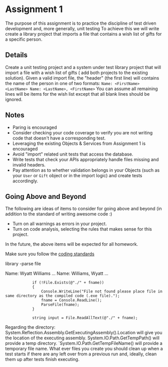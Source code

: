 # Assignment 1

The purpose of this assignment is to practice the discipline of test driven development and, more generally, unit testing 
 To achieve this we will write create a library project that imports a file that contains a wish list of gifts for a specific person.

## Details

Create a unit testing project and a system under test library project that will import a file with a wish list of gifts (
add both projects to the existing solution).  Given a valid import file, the "header" (the first line) will contains the name of the person in one of two formats:
    `Name: <FirstName> <LastName>
    Name: <LastName>, <FirstName>`
You can assume all remaining lines will be items for the wish list except that all blank lines should be ignored.

## Notes

* Paring is encouraged
* Consider checking your code coverage to verify you are not writing code that doesn't have a corresponding test.
* Leveraging the existing Objects & Services from Assignment 1 is encouraged
* Avoid "import" related unit tests that access the database.
* Write tests that check your APIs appropriately handle files missing and invalid headers.
* Pay attention as to whether validation belongs in your Objects (such as your `User` or `Gift` object or in the import logic) and create tests accordingly.

## Going Above and Beyond

The following are ideas of items to consider for going above and beyond (in addition to the standard of writing awesome code :)

* Turn on all warnings as errors in your project.
* Turn on code analysis, selecting the rules that makes sense for this project.

In the future, the above items will be expected for all homework.

Make sure you follow the [coding standards](https://github.com/IntelliTect-Samples/EWU-CSCD496-2019-Winter/wiki/Coding-Guidelines)


library
-parse file


Name: Wyatt Williams
<gift1>
<gift2>
...
Name: Williams, Wyatt
<gift1>
<gift2>
...

                if (!File.Exists(@"./" + fname))
                {
                    Console.WriteLine("File not found please place file in same directory as the compiled code (.exe file).");
                    fname = Console.ReadLine();
                    ParseFile(fname);
                }

                string input = File.ReadAllText(@"./" + fname);
				
				
				
Regarding the directory:
System.Reflection.Assembly.GetExecutingAssembly().Location will give you the location of the executing assembly.
System.IO.Path.GetTempPath() will provide a temp directory.
`System.IO.Path.GetTempFileName() will provide a temporary file name.
What ever files you create you should clean up when a test starts if there are any left over from a previous run and, ideally, clean them up after tests finish executing.